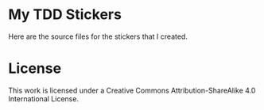 # My TDD Stickers

Here are the source files for the stickers that I created.

# License

This work is licensed under a Creative Commons Attribution-ShareAlike 4.0 International License.
